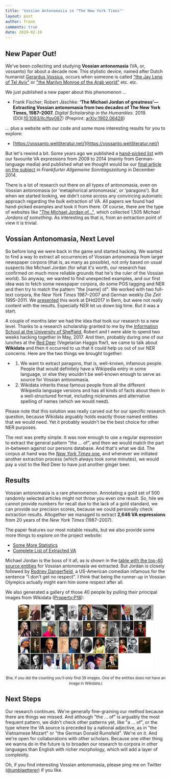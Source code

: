 ```yaml
---
title: 'Vossian Antonomasia in "The New York Times"'
layout: post
author: frank
comments: true
date: 2019-02-19
---
```


## New Paper Out!

We've been collecting and studying **Vossian antonomasia** (VA, or, vossanto) for about a decade now. This stylistic device, named after Dutch humanist [Gerardus Vossius](https://en.wikipedia.org/wiki/Gerardus_Vossius), occurs when someone is called ["the Jay Leno of Tel Aviv"](https://www.nytimes.com/2006/12/31/movies/31farb.html) or ["the Marilyn Monroe of the Arab world"](https://www.nytimes.com/1999/09/22/arts/tahia-carioca-79-dies-a-renowned-belly-dancer.html) etc. etc.

We just published a new paper about this phenomenon …

* Frank Fischer; Robert Jäschke: **‘The Michael Jordan of greatness’—Extracting Vossian antonomasia from two decades of The New York Times, 1987–2007.** *Digital Scholarship in the Humanities.* 2019. (DOI:[10.1093/llc/fqy087](https://doi.org/10.1093/llc/fqy087)) (Preprint: [arXiv:1902.06428](https://arxiv.org/abs/1902.06428))

… plus a website with our code and some more interesting results for you to explore:

* [https://vossanto.weltliteratur.net/](https://vossanto.weltliteratur.net/)

But let's rewind a bit. Some years ago we published a [hand-picked list](https://www.umblaetterer.de/datenzentrum/vossianische-antonomasien.html) with our favourite VA expressions from 2009 to 2014 (mainly from German-language media) and published what we thought would be our [final article on the subject](https://www.umblaetterer.de/wp-content/uploads/2014/12/vossanto_fas.png) in *Frankfurter Allgemeine Sonntagszeitung* in December 2014.

There is a lot of research out there on all types of antonomasia, even on Vossian antonomasia (or 'metaphorical antonomasia', or 'paragons'). But when we started looking, we didn't come across any convincing automatic approach regarding the bulk extraction of VA. All papers we found had hand-picked examples and took it from there. Of course, there are the type of websites like ["The Michael Jordan of..."](https://graphics.wsj.com/michael-jordan-of/), which collected 1,505 *Michael Jordans of something*. As interesting as that is, from an extraction point of view it is trivial.

## Vossian Antonomasia, Next Level

So before long we were back in the game and started hacking. We wanted to find a way to extract all occurrences of Vossian antonomasia from larger newspaper corpora (that is, as many as possible), not only based on usual suspects like Michael Jordan (for what it's worth, our research has confirmed on much more reliable grounds that he's the ruler of the Vossian world). So anyway, we wanted to find unexpected examples, and our first idea was to fetch some newspaper corpora, do some POS tagging and NER and then try to match the pattern "the [name] of". We worked with two full-text corpora, the *New York Times* 1987–2007 and German weekly *Die Zeit* 1995–2011. We [presented](https://lehkost.github.io/slides/2017-bern/) this work at DHd2017 in Bern, but were not really content with the results. Especially NER let us down big time. But it was a start.

A couple of months later we had the idea that took our research to a new level. Thanks to a research scholarship granted to me by the [Information School at the University of Sheffield](https://www.sheffield.ac.uk/is), Robert and I were able to spend two weeks hacking together in May, 2017. And then, probably during one of our lunches at the [Red Deer](http://www.red-deer-sheffield.co.uk/) (Vegetarian Haggis ftw!), we came to talk about **Wikidata** and then it occurred to us that it could help us out of our NER concerns. Here are the two things we brought together:

* 1. We want to extract paragons, that is, well-known, infamous people. People that would definitely have a Wikipedia entry in some language, or else they wouldn't be well-known enough to serve as source for Vossian antonomasia.
* 2. Wikidata inherits these famous people from all the different Wikipedia language versions and has all kinds of facts about them in a well-structured format, including nicknames and alternative spelling of names (which we would need).

Please note that this solution was really carved out for our specific research question, because Wikidata arguably holds exactly those named entities that we would need. Yet it probably wouldn't be the best choice for other NER purposes.

The rest was pretty simple. It was now enough to use a regular expression to extract the general pattern "the … of", and then we would match the part in-between against our persons database. And that's what we did. The corpus at hand was the [*New York Times* one](https://catalog.ldc.upenn.edu/LDC2008T19), and whenever we initiated another extraction process (which always took some minutes), we would pay a visit to the Red Deer to have just another ginger beer.

## Results

Vossian antonomasia is a rare phenomenon. Annotating a gold set of 500 randomly selected articles might not throw you even one result. So, hile we cannot provide numbers for recall due to the lack of a gold standard, we can provide our precision scores, because we could personally check extraction results. Altogether we managed to extract **2,646 VA expressions** from 20 years of the *New York Times* (1987–2007).

The paper features our most notable results, but we also provide some more things to explore on the project website:

* [Some More Statistics](https://vossanto.weltliteratur.net/theof/humans/statistics.html)
* [Complete List of Extracted VA](https://vossanto.weltliteratur.net/theof/humans/vossantos.html)

Michael Jordan is the boss of it all, as is shown in the [table with the top-40 source entities](https://vossanto.weltliteratur.net/theof/humans/statistics.html#top-40-va-sources) for Vossian antonomasia we extracted. But Jordan is closely followed by [Rodney Dangerfield](https://en.wikipedia.org/wiki/Rodney_Dangerfield), a US-American comedian infamous for the sentence "I don't get no respect". I think that being the runner-up in Vossian Olympics actually might earn him some respect after all.

We also generated a gallery of those 40 people by pulling their principal images from Wikidata ([Property:P18](https://www.wikidata.org/wiki/Property:P18)):

<figure>
  <img src="/images/gallery-top-39-sources-vossian-antonomasia.jpg" alt="Top-39 sources for Vossian antonomiasa in the NYT 1987–2007" style="width:1200px;" />
</figure>
<center><small>Btw, if you did the counting you'll only find 39 images. One of the entities does not have an image in Wikidata.)</small><br /></center>

## Next Steps

Our research continues. We're generally fine-graining our method because there are things we missed. And although "the … of" is arguably the most frequent pattern, we didn't check other patterns yet, like "a … of", or the type where the VA source is preceded by a national adjective, as in "the Vietnamese Mozart" or "the German Donald Rumsfeld". We're on it. And we're open for collaborations with other scholars. Because one other thing we wanna do in the future is to broaden our research to corpora in other languages than English with richer morphology, which will add a layer of complexity.

Oh, if you find interesting Vossian antonomasia, please ping me on Twitter ([@umblaetterer](https://twitter.com/umblaetterer)) if you like.
